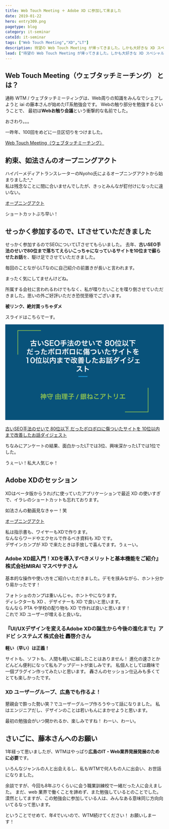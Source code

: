 ```yaml
---
title: Web Touch Meeting ＋ Adobe XD に参加して来ました
date: 2019-01-22
hero: entry309.png
pagetype: blog
category: it-seminar
cateId: it-seminar
tags: ["Web Touch Meeting","XD","LT"]
description: 待望の Web Touch Meeting が帰ってきました。しかも大好きな XD スペシャルということで、LT すべく乗り込みました。ちなみに今回はSEOについてLTさせていただきました。
lead: ["待望の Web Touch Meeting が帰ってきました。しかも大好きな XD スペシャルということで、LT すべく乗り込みました。ちなみに今回はSEOについてLTさせていただきました。"]
---
```

## Web Touch Meeting（ウェブタッチミーチング） とは？
通称 WTM / ウェブタッチミーティングは、Web周りの知識をみんなでシェアしようと iai の藤本さんが始めたIT系勉強会です。
Webの触り部分を勉強するということで、
最初は**Webお触り会議**という衝撃的な名前でした。

おさわり。。。

一昨年、100回をめどに一旦区切りをつけました。

[Web Touch Meeting（ウェブタッチミーチング）](http://www.webtouchmeeting.com/)

## 約束、如法さんのオープニングアクト
ハイパーメディアトランスレーターのNyoho氏によるオープニングアクトから始まりました^_^<br>
私は残念なことに間に合いませんでしたが、きっとみんなが釘付けになったに違いない。

[オープニングアクト](https://www.youtube.com/watch?v=jg4rGiYqOks&fbclid=IwAR1aamp3UrMOIF5w4no3yAyc_BXuevBhpJvacEApewjqoLgKKoTT4NRaGhY)

ショートカットぶち早い！

## せっかく参加するので、LTさせていただきました
せっかく参加するのでSEOについてLTさせてもらいました。
去年、**古いSEO手法のせいで80位まで落ちてえらいこっちゃになっているサイトを10位まで蘇らせたお話**を、駆け足でさせていただきました。

毎回のことながらLTなのに自己紹介の前置きが長いと言われます。

まったく気にしてませんけどね。

所属する会社に言われるわけでもなく、私が喋りたいことを喋り倒させていただきました。思いの外ご好評いただき恐悦至極でございます。

**被リンク、絶対買っちゃダメ**

スライドはこちらでーす。

![entry309-1.png](./images/2019/entry309-1.png)

[古いSEO手法のせいで 80位以下 だったボロボロに傷ついたサイトを 10位以内まで改善したお話ダイジェスト](https://docs.google.com/presentation/d/1KSNcIhEt68LKyP2nrcxOGFMyWlsuyhC9hjJzV9ZTQzA/edit?usp=sharing)

ちなみにアンケートの結果、面白かったLTでは3位、興味深かったLTでは1位でした。

うぇーい！私大人気じゃ！

## Adobe XDのセッション
XDはベータ版からうれげに使っていたアプリケーションで最近 XD の使いすぎで、イラレのショートカットも忘れております。

如法さんの動画見なきゃー！笑

[オープニングアクト](https://www.youtube.com/watch?v=jg4rGiYqOks&fbclid=IwAR1aamp3UrMOIF5w4no3yAyc_BXuevBhpJvacEApewjqoLgKKoTT4NRaGhY)

私は指示書も、ワイヤーもXDで作ります。<br>
なんならワードやエクセルで作るべき資料も XD です。<br>
デザインカンプが XD で来たときは手放しで喜んでます。うぇーい。

### Adobe XD超入門！XDを導入すべきメリットと基本機能をご紹介』株式会社MIRAI マスベサチさん
基本的な操作や使い方をご紹介いただきました。デモを挟みながら、ホント分かり易かったです！

フォトショのカンプは重いんじゃ。ホントやになります。<br>
ディレクターも XD 、デザイナーも XD で良いと思います。<br>
なんなら PTA や学校の配り物も XD で作れば良いと思います！<br>
これで XD ユーザーが増えると良いな。

### 『UI/UXデザインを変えるAdobe XDの誕生から今後の進化まで』アドビ システムズ 株式会社 轟啓介さん
**軽い（早い）は正義！**

サイトも、ソフトも、人間も軽いに越したことはありません！
進化の速さとかどんどん便利になって私もアップデートが楽しみです。
私個人としては趣味で一個プラグイン作ってみたいと思います。
轟さんのセッション仕込みも多くてとても楽しかったです。

### XD ユーザーグループ、広島でも作るよ！
懇親会で酔った勢い笑？でユーザーグループ作ろうやって話になりました。
私はエンジニアだし、デザインのことは若いもんにまかせようと思います。

最初の勉強会がいつ開かれるか、楽しみですね！
わーい、わーい。

## さいごに、藤本さんへのお願い
1年経って思いましたが、WTMはやっぱり**広島のIT・Web業界発展発展のために必要**です。

いろんなジャンルの人と出会えるし、私もWTMで何人もの人に出会い、お世話になりました。

余談ですが、今回も8年ぶりくらいに会う職業訓練校で一緒だった人に会えました。
まだ、web 業界で働くことを諦めず、また勉強しているとのことでした。
漠然としてますが、この勉強会に参加している人は、みんなある意味同じ方向向いてるなって思います。

ということでせめて、年4でいいので、WTM続けてください！
お願いしまーす！
